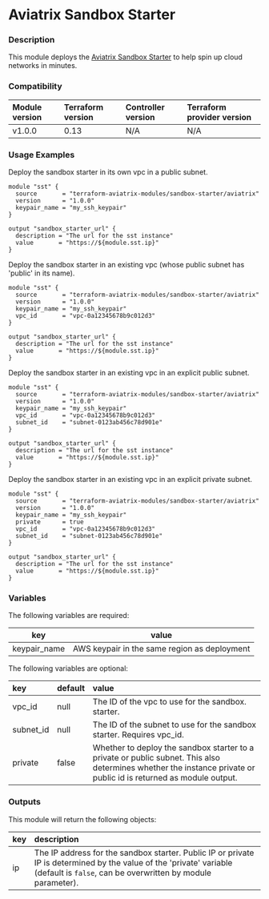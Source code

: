 # Aviatrix Sandbox Starter

### Description
This module deploys the [Aviatrix Sandbox Starter](https://community.aviatrix.com/t/g9hx9jh/aviatrix-sandbox-starter-tool-spin-up-cloud-networks-in-minutes) to help spin up cloud networks in minutes.

### Compatibility
| Module version | Terraform version | Controller version | Terraform provider version |
| :------------- | :---------------- | :----------------- | :------------------------- |
| v1.0.0         | 0.13              | N/A                | N/A                        |

### Usage Examples

Deploy the sandbox starter in its own vpc in a public subnet.
```
module "sst" {
  source       = "terraform-aviatrix-modules/sandbox-starter/aviatrix"
  version      = "1.0.0"
  keypair_name = "my_ssh_keypair"
}

output "sandbox_starter_url" {
  description = "The url for the sst instance"
  value       = "https://${module.sst.ip}"
}
```

Deploy the sandbox starter in an existing vpc (whose public subnet has 'public' in its name).
```
module "sst" {
  source       = "terraform-aviatrix-modules/sandbox-starter/aviatrix"
  version      = "1.0.0"
  keypair_name = "my_ssh_keypair"
  vpc_id       = "vpc-0a12345678b9c012d3"
}

output "sandbox_starter_url" {
  description = "The url for the sst instance"
  value       = "https://${module.sst.ip}"
}
```

Deploy the sandbox starter in an existing vpc in an explicit public subnet.
```
module "sst" {
  source       = "terraform-aviatrix-modules/sandbox-starter/aviatrix"
  version      = "1.0.0"
  keypair_name = "my_ssh_keypair"
  vpc_id       = "vpc-0a12345678b9c012d3"
  subnet_id    = "subnet-0123ab456c78d901e"
}

output "sandbox_starter_url" {
  description = "The url for the sst instance"
  value       = "https://${module.sst.ip}"
}
```

Deploy the sandbox starter in an existing vpc in an explicit private subnet.
```
module "sst" {
  source       = "terraform-aviatrix-modules/sandbox-starter/aviatrix"
  version      = "1.0.0"
  keypair_name = "my_ssh_keypair"
  private      = true
  vpc_id       = "vpc-0a12345678b9c012d3"
  subnet_id    = "subnet-0123ab456c78d901e"
}

output "sandbox_starter_url" {
  description = "The url for the sst instance"
  value       = "https://${module.sst.ip}"
}
```

### Variables
The following variables are required:

| key          | value                                        |
| ------------ | -------------------------------------------- |
| keypair_name | AWS keypair in the same region as deployment |


The following variables are optional:

| key       | default | value                                                                                                                                                             |
| :-------- | :------ | :---------------------------------------------------------------------------------------------------------------------------------------------------------------- |
| vpc_id    | null    | The ID of the vpc to use for the sandbox. starter.                                                                                                                |
| subnet_id | null    | The ID of the subnet to use for the sandbox starter. Requires vpc_id.                                                                                             |
| private   | false   | Whether to deploy the sandbox starter to a private or public subnet. This also determines whether the instance private or public id is returned as module output. |

### Outputs
This module will return the following objects:

| key  | description                                                                                                                                                                        |
| :--- | :--------------------------------------------------------------------------------------------------------------------------------------------------------------------------------- |
| ip   | The IP address for the sandbox starter. Public IP or private IP is determined by the value of the 'private' variable (default is `false`, can be overwritten by module parameter). |
